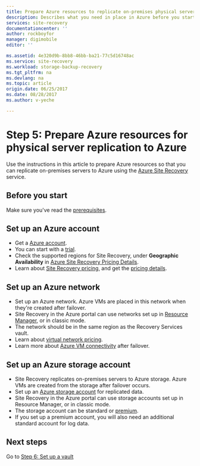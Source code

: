 ```yaml
---
title: Prepare Azure resources to replicate on-premises physical servers to Azure using Azure Site Recovery| Azure
description: Describes what you need in place in Azure before you start replicating on-premises servers to Azure, using the Azure Site Recovery service
services: site-recovery
documentationcenter: ''
author: rockboyfor
manager: digimobile
editor: ''

ms.assetid: 4e320d9b-8bb8-46bb-ba21-77c5d16748ac
ms.service: site-recovery
ms.workload: storage-backup-recovery
ms.tgt_pltfrm: na
ms.devlang: na
ms.topic: article
origin.date: 06/25/2017
ms.date: 08/28/2017
ms.author: v-yeche

---
```

# Step 5: Prepare Azure resources for physical server replication to Azure

Use the instructions in this article to prepare Azure resources so that you can replicate on-premises servers to Azure using the [Azure Site Recovery](site-recovery-overview.md) service.



## Before you start

Make sure you've read the [prerequisites](physical-walkthrough-prerequisites.md).

## Set up an Azure account

- Get a [Azure account](https://www.azure.cn/pricing/1rmb-trial-full/).
- You can start with a [trial](https://www.azure.cn/pricing/1rmb-trial/).
- Check the supported regions for Site Recovery, under **Geographic Availability** in [Azure Site Recovery Pricing Details](https://www.azure.cn/pricing/details/site-recovery/).
- Learn about [Site Recovery pricing](site-recovery-faq.md#pricing), and get the [pricing details](https://www.azure.cn/pricing/details/site-recovery/).

## Set up an Azure network

- Set up an Azure network. Azure VMs are placed in this network when they're created after failover.
- Site Recovery in the Azure portal can use networks set up in [Resource Manager](../resource-manager-deployment-model.md), or in classic mode.
- The network should be in the same region as the Recovery Services vault.
- Learn about [virtual network pricing](https://www.azure.cn/pricing/details/networking/).
- Learn more about [Azure VM connectivity](physical-walkthrough-network.md) after failover.

## Set up an Azure storage account

- Site Recovery replicates on-premises servers to Azure storage. Azure VMs are created from the storage after failover occurs.
- Set up an [Azure storage account](../storage/common/storage-create-storage-account.md#create-a-storage-account) for replicated data.
- Site Recovery in the Azure portal can use storage accounts set up in Resource Manager, or in classic mode.
- The storage account can be standard or [premium](../storage/common/storage-premium-storage.md).
- If you set up a premium account, you will also need an additional standard account for log data.

## Next steps

Go to [Step 6: Set up a vault](physical-walkthrough-create-vault.md)

<!--Update_Description: update reference link -->